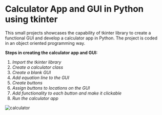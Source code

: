 # Calculator App and GUI in Python using tkinter

This small projects showcases the capability of tkinter library to create a functional GUI and develop a calculator app in Python.
The project is coded in an object oriented programming way.

**Steps in creating the calculator app and GUI:**
1. *Import the tkinter library*
2. *Create a calculator class*
3. *Create a blank GUI*
4. *Add equation line to the GUI*
5. *Create buttons*
6. *Assign buttons to locations on the GUI*
7. *Add functionality to each button and make it clickable*
8. *Run the calculator app*



![calculator](https://user-images.githubusercontent.com/64092567/84965400-d3260780-b0dc-11ea-822c-ea05388be875.PNG)
